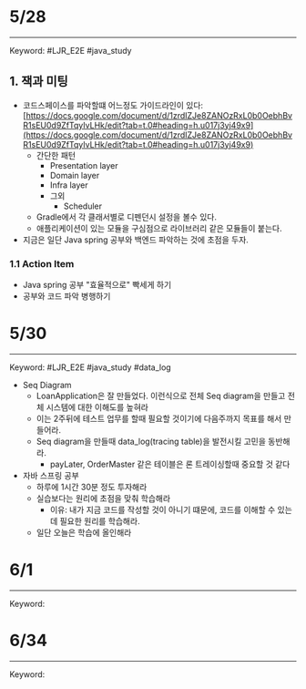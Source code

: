 # 5/28
---
Keyword: #LJR_E2E #java_study
## 1. 잭과 미팅
- 코드스페이스를 파악할떄 어느정도 가이드라인이 있다: [https://docs.google.com/document/d/1zrdIZJe8ZANOzRxL0b0OebhBvR1sEU0d9ZfTqyIvLHk/edit?tab=t.0#heading=h.u017j3yj49x9](https://docs.google.com/document/d/1zrdIZJe8ZANOzRxL0b0OebhBvR1sEU0d9ZfTqyIvLHk/edit?tab=t.0#heading=h.u017j3yj49x9)
	- 간단한 패턴
		- Presentation layer
		- Domain layer
		- Infra layer
		- 그외
			- Scheduler
	- Gradle에서 각 클래서별로 디펜던시 설정을 볼수 있다. 
	- 애플리케이션이 있는 모듈을 구심점으로 라이브러리 같은 모듈들이 붙는다. 
- 지금은 일단 Java spring 공부와 백엔드 파악하는 것에 초점을 두자.
### 1.1 Action Item
- Java spring 공부 "효율적으로" 빡세게 하기
- 공부와 코드 파악 병행하기

# 5/30
---
Keyword: #LJR_E2E #java_study #data_log 
- Seq Diagram
	- LoanApplication은 잘 만들었다. 이런식으로 전체 Seq diagram을 만들고 전체 시스템에 대한 이해도를 높혀라
	- 이는 2주뒤에 테스트 업무를 할때 필요할 것이기에 다음주까지 목표를 해서 만들어라.
	- Seq diagram을 만들때 data_log(tracing table)을 발전시킬 고민을 동반해라. 
		- payLater, OrderMaster 같은 테이블은 론 트레이싱할때 중요할 것 같다
- 자바 스프링 공부
	- 하루에 1시간 30분 정도 투자해라 
	- 실습보다는 원리에 초점을 맞춰 학습해라
		- 이유: 내가 지금 코드를 작성할 것이 아니기 떄문에, 코드를 이해할 수 있는데 필요한 원리를 학습해라. 
	- 일단 오늘은 학습에 올인해라

# 6/1
---
Keyword:

# 6/34
---
Keyword: